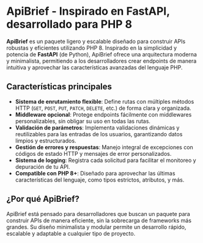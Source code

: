 # ApiBrief - Inspirado en FastAPI, desarrollado para PHP 8

**ApiBrief** es un paquete ligero y escalable diseñado para construir APIs robustas y eficientes utilizando PHP 8. Inspirado en la simplicidad y potencia de **FastAPI** (de Python), ApiBrief ofrece una arquitectura moderna y minimalista, permitiendo a los desarrolladores crear endpoints de manera intuitiva y aprovechar las características avanzadas del lenguaje PHP.

## Características principales
- **Sistema de enrutamiento flexible**: Define rutas con múltiples métodos HTTP (`GET`, `POST`, `PUT`, `PATCH`, `DELETE`, etc.) de forma clara y organizada.
- **Middleware opcional**: Protege endpoints fácilmente con middlewares personalizables, sin obligar su uso en todas las rutas.
- **Validación de parámetros**: Implementa validaciones dinámicas y reutilizables para las entradas de los usuarios, garantizando datos limpios y estructurados.
- **Gestión de errores y respuestas**: Manejo integral de excepciones con códigos de estado HTTP y mensajes de error personalizados.
- **Sistema de logging**: Registra cada solicitud para facilitar el monitoreo y depuración de tu API.
- **Compatible con PHP 8+**: Diseñado para aprovechar las últimas características del lenguaje, como tipos estrictos, atributos, y más.

## ¿Por qué ApiBrief?
ApiBrief está pensado para desarrolladores que buscan un paquete para construir APIs de manera eficiente, sin la sobrecarga de frameworks más grandes. Su diseño minimalista y modular permite un desarrollo rápido, escalable y adaptable a cualquier tipo de proyecto.
